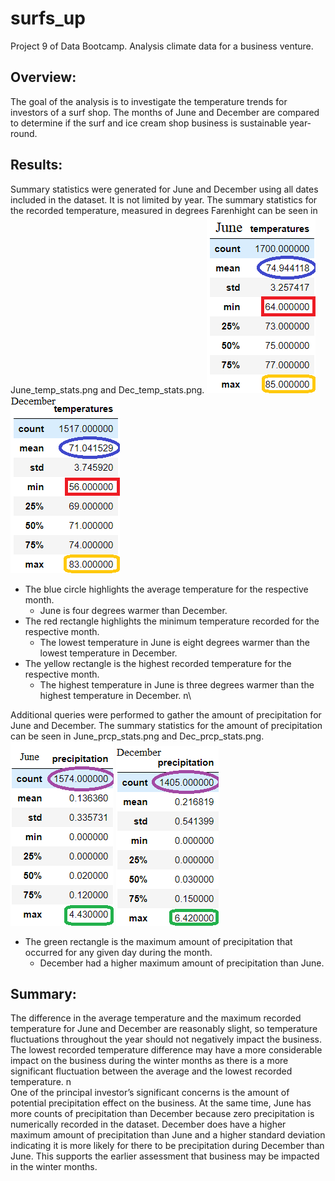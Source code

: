 # surfs_up
Project 9 of Data Bootcamp.  Analysis climate data for a business venture.
## Overview:
The goal of the analysis is to investigate the temperature trends for investors of a surf shop. The months of June and December are compared to determine if the surf and ice cream shop business is sustainable year-round.
## Results: 
Summary statistics were generated for June and December using all dates included in the dataset. It is not limited by year. The summary statistics for the recorded temperature, measured in degrees Farenhight can be seen in June_temp_stats.png and Dec_temp_stats.png.
![June_temp_stats.png](https://github.com/RuthLD/surfs_up/blob/main/Resources/June_temp_stats.png)  ![Dec_temp_stats.png](https://github.com/RuthLD/surfs_up/blob/main/Resources/Dec_temp_stats.png)
* The blue circle highlights the average temperature for the respective month.
  * June is four degrees warmer than December.
* The red rectangle highlights the minimum temperature recorded for the respective month.
  * The lowest temperature in June is eight degrees warmer than the lowest temperature in December.
* The yellow rectangle is the highest recorded temperature for the respective month.
  * The highest temperature in June is three degrees warmer than the highest temperature in December. n\


Additional queries were performed to gather the amount of precipitation for June and December.  The summary statistics for the amount of precipitation can be seen in June_prcp_stats.png and Dec_prcp_stats.png.
![June_prcp.stats.png](https://github.com/RuthLD/surfs_up/blob/main/Resources/June_prcp_stats.png)  ![Dec_prcp_stats.png](https://github.com/RuthLD/surfs_up/blob/main/Resources/Dec_prcp_stats.png)
* The green rectangle is the maximum amount of precipitation that occurred for any given day during the month.
  * December had a higher maximum amount of precipitation than June.
## Summary: 
The difference in the average temperature and the maximum recorded temperature for June and December are reasonably slight, so temperature fluctuations throughout the year should not negatively impact the business. The lowest recorded temperature difference may have a more considerable impact on the business during the winter months as there is a more significant fluctuation between the average and the lowest recorded temperature. n\
One of the principal investor’s significant concerns is the amount of potential precipitation effect on the business. At the same time, June has more counts of precipitation than December because zero precipitation is numerically recorded in the dataset. December does have a higher maximum amount of precipitation than June and a higher standard deviation indicating it is more likely for there to be precipitation during December than June. This supports the earlier assessment that business may be impacted in the winter months.
